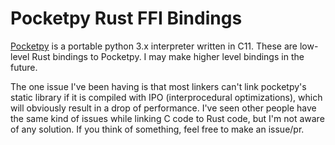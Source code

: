 # Pocketpy Rust FFI Bindings

[Pocketpy](https://github.com/pocketpy/pocketpy) is a portable python 3.x interpreter written in C11.
These are low-level Rust bindings to Pocketpy. I may make higher level bindings in the future.

The one issue I've been having is that most linkers can't link pocketpy's static library if it is compiled with IPO (interprocedural optimizations), which will obviously result in a drop of performance.
I've seen other people have the same kind of issues while linking C code to Rust code, but I'm not aware of any solution. If you think of something, feel free to make an issue/pr.

